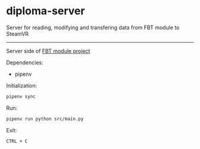 # diploma-server
Server for reading, modifying and transfering data from FBT module to SteamVR

---

Server side of [FBT module project](https://github.com/rostok2112/diploma)


Dependencies:
- pipenv


Initialization:

```bash
pipenv sync
```

Run:

```bash
pipenv run python src/main.py
```

Exit:

`CTRL + C`
